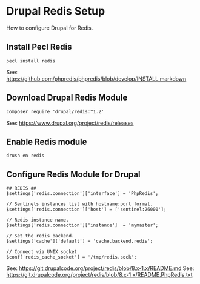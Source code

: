 # Drupal Redis Setup
How to configure Drupal for Redis.

## Install Pecl Redis
```
pecl install redis
```
See: https://github.com/phpredis/phpredis/blob/develop/INSTALL.markdown

## Download Drupal Redis Module
```
composer require 'drupal/redis:^1.2'
```
See: https://www.drupal.org/project/redis/releases

## Enable Redis module
```
drush en redis
```

## Configure Redis Module for Drupal
```
## REDIS ##
$settings['redis.connection']['interface'] = 'PhpRedis';

// Sentinels instances list with hostname:port format.
$settings['redis.connection']['host'] = ['sentinel:26000'];

// Redis instance name.
$settings['redis.connection']['instance']  = 'mymaster';

// Set the redis backend.
$settings['cache']['default'] = 'cache.backend.redis';

// Connect via UNIX socket
$conf['redis_cache_socket'] = '/tmp/redis.sock';
```

See: https://git.drupalcode.org/project/redis/blob/8.x-1.x/README.md
See: https://git.drupalcode.org/project/redis/blob/8.x-1.x/README.PhpRedis.txt